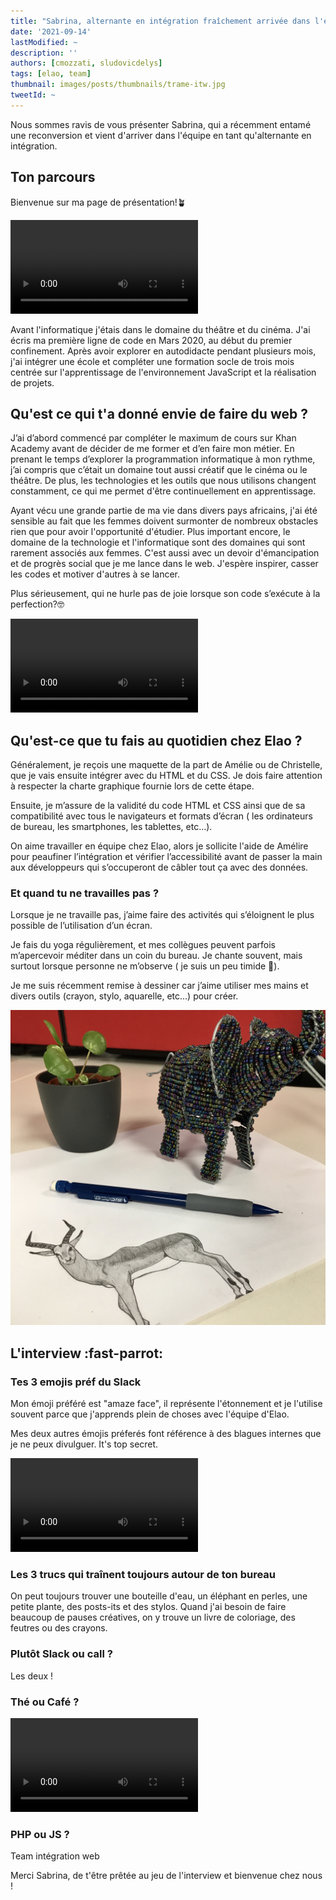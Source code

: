 ```yaml
---
title: "Sabrina, alternante en intégration fraîchement arrivée dans l'équipe ✨"
date: '2021-09-14'
lastModified: ~
description: ''
authors: [cmozzati, sludovicdelys]
tags: [elao, team]
thumbnail: images/posts/thumbnails/trame-itw.jpg
tweetId: ~
---
```


Nous sommes ravis de vous présenter Sabrina, qui a récemment entamé une reconversion et vient d'arriver dans l'équipe en tant qu'alternante en intégration.

## Ton parcours

Bienvenue sur ma page de présentation!🪴

<video src="https://media.giphy.com/media/yyVph7ANKftIs/giphy.mp4?cid=ecf05e47jbcbrar37xaidtdgp1w0pro1qg2ry7az1t37oksp&rid=giphy.mp4&ct=g" autoplay loop></video>

Avant l'informatique j'étais dans le domaine du théâtre et du cinéma. J'ai écris ma première ligne de code en Mars 2020, au début du premier confinement.
Après avoir explorer en autodidacte pendant plusieurs mois, j'ai intégrer une école et compléter une formation socle de trois mois centrée sur l'apprentissage de l'environnement JavaScript et la réalisation de projets.

## Qu'est ce qui t'a donné envie de faire du web ?

J’ai d’abord commencé par compléter le maximum de cours sur Khan Academy avant de décider de me former et d’en faire mon métier. En prenant le temps d’explorer la programmation informatique à mon rythme, j’ai compris que c’était un domaine tout aussi créatif que le cinéma ou le théâtre. De plus, les technologies et les outils que nous utilisons changent constamment, ce qui me permet d'être continuellement en apprentissage.

Ayant vécu une grande partie de ma vie dans divers pays africains, j'ai été sensible au fait que les femmes doivent surmonter de nombreux obstacles rien que pour avoir l'opportunité d'étudier. Plus important encore, le domaine de la technologie et l'informatique sont des domaines qui sont rarement associés aux femmes. C'est aussi avec un devoir d'émancipation et de progrès social que je me lance dans le web. J'espère inspirer, casser les codes et motiver d'autres à se lancer.

Plus sérieusement, qui ne hurle pas de joie lorsque son code s’exécute à la perfection?🤓

<video src="https://media.giphy.com/media/55zYS1qxfTXFe/giphy.mp4?cid=ecf05e47lmw7xgbjs2pislcy4b0k5rh5mf4gx94lgzvrxc0p&rid=giphy.mp4&ct=g" autoplay loop></video>


## Qu'est-ce que tu fais au quotidien chez Elao ?

Généralement, je reçois une maquette de la part de Amélie ou de Christelle, que je vais ensuite intégrer avec du HTML et du CSS.
Je dois faire attention à respecter la charte graphique fournie lors de cette étape.

Ensuite, je m’assure de la validité du code HTML et CSS ainsi que de sa compatibilité avec tous le navigateurs et formats d’écran ( les ordinateurs de bureau, les smartphones, les tablettes, etc…).

On aime travailler en équipe chez Elao, alors je sollicite l'aide de Amélire pour peaufiner l’intégration et vérifier l’accessibilité avant de passer la main aux développeurs qui s’occuperont de câbler tout ça avec des données.

### Et quand tu ne travailles pas ?

Lorsque je ne travaille pas, j’aime faire des activités qui s’éloignent le plus possible de l’utilisation d’un écran.

Je fais du yoga régulièrement, et mes collègues peuvent parfois m’apercevoir méditer dans un coin du bureau. Je chante souvent, mais surtout lorsque personne ne m’observe ( je suis un peu timide 🙈).

Je me suis récemment remise à dessiner car j’aime utiliser mes mains et divers outils (crayon, stylo, aquarelle, etc...) pour créer.

![](images/posts/2021/interview/sab-ludo-dessin.jpg)

## L'interview :fast-parrot:

### Tes 3 emojis préf du Slack

Mon émoji préféré est "amaze face", il représente l'étonnement et je l'utilise souvent parce que j'apprends plein de choses avec l'équipe d'Elao.

Mes deux autres émojis préferés font référence à des blagues internes que je ne peux divulguer. It's top secret.

<video src="https://media.giphy.com/media/NdKVEei95yvIY/giphy.mp4?cid=ecf05e47p9x7qmntm1wr78h6jl7rea8gbss2tkt2h0jkqvvj&rid=giphy.mp4&ct=g" autoplay loop></video>

### Les 3 trucs qui traînent toujours autour de ton bureau

On peut toujours trouver une bouteille d'eau, un éléphant en perles, une petite plante, des posts-its et des stylos.
Quand j'ai besoin de faire beaucoup de pauses créatives, on y trouve un livre de coloriage, des feutres ou des crayons.

### Plutôt Slack ou call ?

Les deux !

### Thé ou Café ?

<video src="https://media.giphy.com/media/S6TqDjp87DgYeFKZLc/giphy.mp4?cid=ecf05e47oct3jpb0ghwqnbk7rqntrq1d0t7l5tdxatuwsysd&rid=giphy.mp4&ct=g" autoplay loop></video>

### PHP ou JS ?

Team intégration web

Merci Sabrina, de t'être prêtée au jeu de l'interview et bienvenue chez nous !
